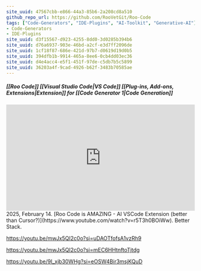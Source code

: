 ```yaml
---
site_uuid: 47567cbb-e866-44a3-85b6-2a208cd8a510
github_repo_url: https://github.com/RooVetGit/Roo-Code
tags: ["Code-Generators", "IDE-Plugins", "AI-Toolkit", "Generative-AI"]
- Code-Generators
- IDE-Plugins
site_uuid: d3f15567-d923-4255-8dd0-3d0285b394b6
site_uuid: d76a6937-903e-46bd-a2cf-e3d7ff2096de
site_uuid: 1cf18f87-686e-421d-97b7-d0619d19d0b5
site_uuid: 394dfb1b-9914-465a-8ee6-0cb4dd03ec36
site_uuid: d4e4acc4-e5f1-451f-97de-c5db7b5c5899
site_uuid: 36203a4f-9cad-4926-b62f-3483b70585ae
---
```


##### [[Roo Code]] [[Visual Studio Code|VS Code]] [[Plug-ins,  Add-ons,  Extensions|Extension]] for [[Code Generator 1|Code Generation]]

<iframe 
  style="aspect-ratio:16/9;width:100%;height:auto" 
  src="https://www.youtube.com/embed/r5T3h0BOiWw?si=acXihBVXM1XJT8Xt" 
  title="YouTube video player" 
  frameborder="0" 
  allow="accelerometer; autoplay; clipboard-write; encrypted-media; gyroscope; picture-in-picture; web-share" 
  referrerpolicy="strict-origin-when-cross-origin" 
  allowfullscreen
></iframe>
2025, February 14. [Roo Code is AMAZING - AI VSCode Extension (better than Cursor?)](https://www.youtube.com/watch?v=r5T3h0BOiWw). Better Stack.

https://youtu.be/mwJx5QI2c0o?si=uDAOTfofsA1vzRh9

https://youtu.be/mwJx5QI2c0o?si=mEC6HHtnftoTjtdg

https://youtu.be/9I_xjb30WHg?si=eOSW4Bir3msjKQuD